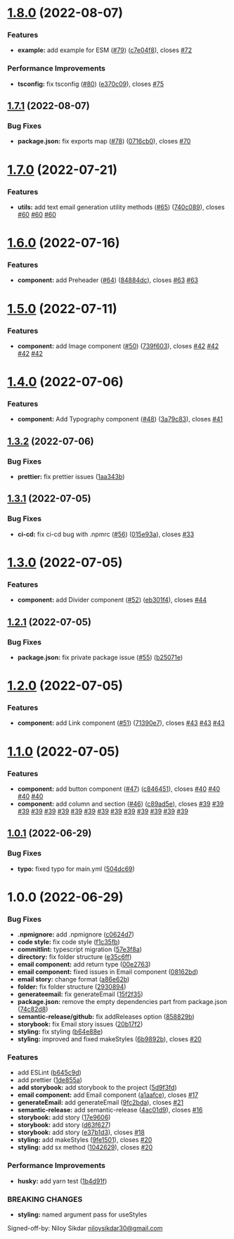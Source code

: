 # [1.8.0](https://github.com/leopardslab/react-email/compare/v1.7.1...v1.8.0) (2022-08-07)


### Features

* **example:** add example for ESM ([#79](https://github.com/leopardslab/react-email/issues/79)) ([c7e04f8](https://github.com/leopardslab/react-email/commit/c7e04f8797dd21a5741493bbaa81bb0b8add629d)), closes [#72](https://github.com/leopardslab/react-email/issues/72)


### Performance Improvements

* **tsconfig:** fix tsconfig ([#80](https://github.com/leopardslab/react-email/issues/80)) ([e370c09](https://github.com/leopardslab/react-email/commit/e370c09b21e73c497e2be1eb06e144c1380687bc)), closes [#75](https://github.com/leopardslab/react-email/issues/75)

## [1.7.1](https://github.com/leopardslab/react-email/compare/v1.7.0...v1.7.1) (2022-08-07)


### Bug Fixes

* **package.json:** fix exports map ([#78](https://github.com/leopardslab/react-email/issues/78)) ([0716cb0](https://github.com/leopardslab/react-email/commit/0716cb0ef50cb640be5877465a5ab4b69009adec)), closes [#70](https://github.com/leopardslab/react-email/issues/70)

# [1.7.0](https://github.com/leopardslab/react-email/compare/v1.6.0...v1.7.0) (2022-07-21)


### Features

* **utils:** add text email generation utility methods ([#65](https://github.com/leopardslab/react-email/issues/65)) ([740c089](https://github.com/leopardslab/react-email/commit/740c08952762da1e842e124e32b9430c52b44938)), closes [#60](https://github.com/leopardslab/react-email/issues/60) [#60](https://github.com/leopardslab/react-email/issues/60) [#60](https://github.com/leopardslab/react-email/issues/60)

# [1.6.0](https://github.com/leopardslab/react-email/compare/v1.5.0...v1.6.0) (2022-07-16)


### Features

* **component:** add Preheader ([#64](https://github.com/leopardslab/react-email/issues/64)) ([84884dc](https://github.com/leopardslab/react-email/commit/84884dc0451670bcb584528893549bcea7f232be)), closes [#63](https://github.com/leopardslab/react-email/issues/63) [#63](https://github.com/leopardslab/react-email/issues/63)

# [1.5.0](https://github.com/leopardslab/react-email/compare/v1.4.0...v1.5.0) (2022-07-11)


### Features

* **component:** add Image component ([#50](https://github.com/leopardslab/react-email/issues/50)) ([739f603](https://github.com/leopardslab/react-email/commit/739f6037014d3d239bf6d97755f4ddf55cecbd4e)), closes [#42](https://github.com/leopardslab/react-email/issues/42) [#42](https://github.com/leopardslab/react-email/issues/42) [#42](https://github.com/leopardslab/react-email/issues/42) [#42](https://github.com/leopardslab/react-email/issues/42)

# [1.4.0](https://github.com/leopardslab/react-email/compare/v1.3.2...v1.4.0) (2022-07-06)


### Features

* **component:** Add Typography component ([#48](https://github.com/leopardslab/react-email/issues/48)) ([3a79c83](https://github.com/leopardslab/react-email/commit/3a79c838990c84e43666a0bcceccaccefb99ef9d)), closes [#41](https://github.com/leopardslab/react-email/issues/41)

## [1.3.2](https://github.com/leopardslab/react-email/compare/v1.3.1...v1.3.2) (2022-07-06)


### Bug Fixes

* **prettier:** fix prettier issues ([1aa343b](https://github.com/leopardslab/react-email/commit/1aa343bb7af5e102e033ec269371930ab448bb37))

## [1.3.1](https://github.com/leopardslab/react-email/compare/v1.3.0...v1.3.1) (2022-07-05)


### Bug Fixes

* **ci-cd:** fix ci-cd bug with .npmrc ([#56](https://github.com/leopardslab/react-email/issues/56)) ([015e93a](https://github.com/leopardslab/react-email/commit/015e93add0890f8d81805388ae54f4b66230a262)), closes [#33](https://github.com/leopardslab/react-email/issues/33)

# [1.3.0](https://github.com/leopardslab/react-email/compare/v1.2.1...v1.3.0) (2022-07-05)


### Features

* **component:** add Divider component ([#52](https://github.com/leopardslab/react-email/issues/52)) ([eb301f4](https://github.com/leopardslab/react-email/commit/eb301f46575ac2fc420074517b90f1146f018872)), closes [#44](https://github.com/leopardslab/react-email/issues/44)

## [1.2.1](https://github.com/leopardslab/react-email/compare/v1.2.0...v1.2.1) (2022-07-05)


### Bug Fixes

* **package.json:** fix private package issue ([#55](https://github.com/leopardslab/react-email/issues/55)) ([b25071e](https://github.com/leopardslab/react-email/commit/b25071e71be6f3a83f2084ce0e585bdf23a08688))

# [1.2.0](https://github.com/leopardslab/react-email/compare/v1.1.0...v1.2.0) (2022-07-05)


### Features

* **component:** add Link component ([#51](https://github.com/leopardslab/react-email/issues/51)) ([71390e7](https://github.com/leopardslab/react-email/commit/71390e796dfdd5efe2e713819d74fab60095dd03)), closes [#43](https://github.com/leopardslab/react-email/issues/43) [#43](https://github.com/leopardslab/react-email/issues/43) [#43](https://github.com/leopardslab/react-email/issues/43)

# [1.1.0](https://github.com/leopardslab/react-email/compare/v1.0.1...v1.1.0) (2022-07-05)


### Features

* **component:** add button component ([#47](https://github.com/leopardslab/react-email/issues/47)) ([c846451](https://github.com/leopardslab/react-email/commit/c846451cd573b5a92248291414c092372cdd57c2)), closes [#40](https://github.com/leopardslab/react-email/issues/40) [#40](https://github.com/leopardslab/react-email/issues/40) [#40](https://github.com/leopardslab/react-email/issues/40) [#40](https://github.com/leopardslab/react-email/issues/40)
* **component:** add column and section ([#46](https://github.com/leopardslab/react-email/issues/46)) ([c89ad5e](https://github.com/leopardslab/react-email/commit/c89ad5e8a9c53809f5ca471a2f067b721f11b190)), closes [#39](https://github.com/leopardslab/react-email/issues/39) [#39](https://github.com/leopardslab/react-email/issues/39) [#39](https://github.com/leopardslab/react-email/issues/39) [#39](https://github.com/leopardslab/react-email/issues/39) [#39](https://github.com/leopardslab/react-email/issues/39) [#39](https://github.com/leopardslab/react-email/issues/39) [#39](https://github.com/leopardslab/react-email/issues/39) [#39](https://github.com/leopardslab/react-email/issues/39) [#39](https://github.com/leopardslab/react-email/issues/39) [#39](https://github.com/leopardslab/react-email/issues/39) [#39](https://github.com/leopardslab/react-email/issues/39) [#39](https://github.com/leopardslab/react-email/issues/39) [#39](https://github.com/leopardslab/react-email/issues/39) [#39](https://github.com/leopardslab/react-email/issues/39) [#39](https://github.com/leopardslab/react-email/issues/39)

## [1.0.1](https://github.com/leopardslab/react-email/compare/v1.0.0...v1.0.1) (2022-06-29)


### Bug Fixes

* **typo:** fixed typo for main.yml ([504dc69](https://github.com/leopardslab/react-email/commit/504dc69e4141dd33a386f511c8cf32de2983a250))

# 1.0.0 (2022-06-29)


### Bug Fixes

* **.npmignore:** add .npmignore ([c0624d7](https://github.com/leopardslab/react-email/commit/c0624d724572f7948f9e93fa7743070e69eb8747))
* **code style:** fix code style ([f1c35fb](https://github.com/leopardslab/react-email/commit/f1c35fbebf7493d7db72255c04a7b22e58f7f9bd))
* **commitlint:** typescript migration ([57e3f8a](https://github.com/leopardslab/react-email/commit/57e3f8a5f4646d001428b58277ee36d64415d211))
* **directory:** fix folder structure ([e35c6ff](https://github.com/leopardslab/react-email/commit/e35c6ffe489a28830cf5b03d694129cabd0390a4))
* **email component:** add return type ([00e2763](https://github.com/leopardslab/react-email/commit/00e2763ecb42abae187b92f3130a35d294511a54))
* **email component:** fixed issues in Email component ([08162bd](https://github.com/leopardslab/react-email/commit/08162bdab087bb30a01ddbc8468dbb24cc5d8e57))
* **email story:** change format ([a86e62b](https://github.com/leopardslab/react-email/commit/a86e62b16480b65471682d016333d957504b1a6f))
* **folder:** fix folder structure ([2930894](https://github.com/leopardslab/react-email/commit/2930894509fae855a68e7907d2e313b0f347080a))
* **generateemail:** fix generateEmail ([15f2f35](https://github.com/leopardslab/react-email/commit/15f2f354f9efa0785298b50152e12c7da99729d3))
* **package.json:** remove the empty dependencies part from package.json ([74c82d8](https://github.com/leopardslab/react-email/commit/74c82d8862f8fd7e2980e7c18ed2694a29b09f63))
* **semantic-release/github:** fix addReleases option ([858829b](https://github.com/leopardslab/react-email/commit/858829b134ccf04148467c1dc92db20bddaa80c2))
* **storybook:** fix Email story issues ([20b17f2](https://github.com/leopardslab/react-email/commit/20b17f2ca4cc09e936783eeed5dbc48fa748ce81))
* **styling:** fix styling ([b64e88e](https://github.com/leopardslab/react-email/commit/b64e88e58ab1eebb078b34a63c98338263d973dc))
* **styling:** improved and fixed makeStyles ([6b9892b](https://github.com/leopardslab/react-email/commit/6b9892be4efc8233d3c8ac379d1f8a67d82e6796)), closes [#20](https://github.com/leopardslab/react-email/issues/20)


### Features

* add ESLint ([b645c9d](https://github.com/leopardslab/react-email/commit/b645c9deb52210e58796b48e367aaa183ba60e04))
* add prettier ([1de855a](https://github.com/leopardslab/react-email/commit/1de855a1ec01755f655a1c908973fb2709be144b))
* **add storybook:** add storybook to the project ([5d9f3fd](https://github.com/leopardslab/react-email/commit/5d9f3fd9efe1d4a28024857f6461fee0c91cd2cc))
* **email component:** add Email component ([a1aafce](https://github.com/leopardslab/react-email/commit/a1aafced891f0a88a7f91670ff86d1edfc1cd2e5)), closes [#17](https://github.com/leopardslab/react-email/issues/17)
* **generateEmail:** add generateEmail ([9fc2bda](https://github.com/leopardslab/react-email/commit/9fc2bdaff26dd60b2713fa4427b07ba9d7e8a628)), closes [#21](https://github.com/leopardslab/react-email/issues/21)
* **semantic-release:** add semantic-release ([4ac01d9](https://github.com/leopardslab/react-email/commit/4ac01d9c00255ef02059237c8b1826642aecbb8e)), closes [#16](https://github.com/leopardslab/react-email/issues/16)
* **storybook:** add story ([17e9606](https://github.com/leopardslab/react-email/commit/17e96066aadd2b9d20d5beaf5932dfb35d47a595))
* **storybook:** add story ([d63f627](https://github.com/leopardslab/react-email/commit/d63f6275f2d17bcd7bc6b29b7c8869f9432e86ea))
* **storybook:** add story ([e37b1d3](https://github.com/leopardslab/react-email/commit/e37b1d3e3e1187420a760d6f96e152e2dc758609)), closes [#18](https://github.com/leopardslab/react-email/issues/18)
* **styling:** add makeStyles ([9fe1501](https://github.com/leopardslab/react-email/commit/9fe1501af5538b6f71310b6fb0ffee0deb3cb67b)), closes [#20](https://github.com/leopardslab/react-email/issues/20)
* **styling:** add sx method ([1042629](https://github.com/leopardslab/react-email/commit/1042629125adab2de1d542883dc7cd8ecde0b167)), closes [#20](https://github.com/leopardslab/react-email/issues/20)


### Performance Improvements

* **husky:** add yarn test ([1b4d91f](https://github.com/leopardslab/react-email/commit/1b4d91fb55a529b6252c48268b6f239d8d535aba))


### BREAKING CHANGES

* **styling:** named argument pass for useStyles

Signed-off-by: Niloy Sikdar <niloysikdar30@gmail.com>
